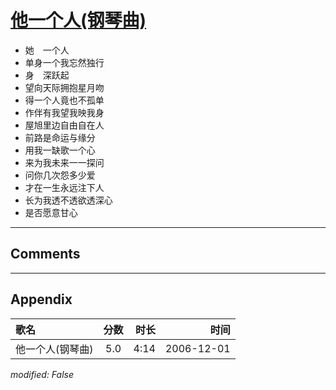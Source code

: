# [他一个人(钢琴曲)](https://music.163.com/song?id=65756)

* 她　一个人
* 单身一个我忘然独行
* 身　深跃起
* 望向天际拥抱星月吻
* 得一个人竟也不孤单
* 作伴有我望我映我身
* 屋旭里边自由自在人
* 前路是命运与缘分
* 用我一缺歌一个心
* 来为我未来一一探问
* 问你几次怨多少爱
* 才在一生永远注下人
* 长为我透不透欲透深心
* 是否愿意甘心


---

## Comments


---

## Appendix

|歌名|分数|时长|时间|
|:---|:---:|---:|---:|
|他一个人(钢琴曲)|5.0|4:14|2006-12-01

*modified: False*